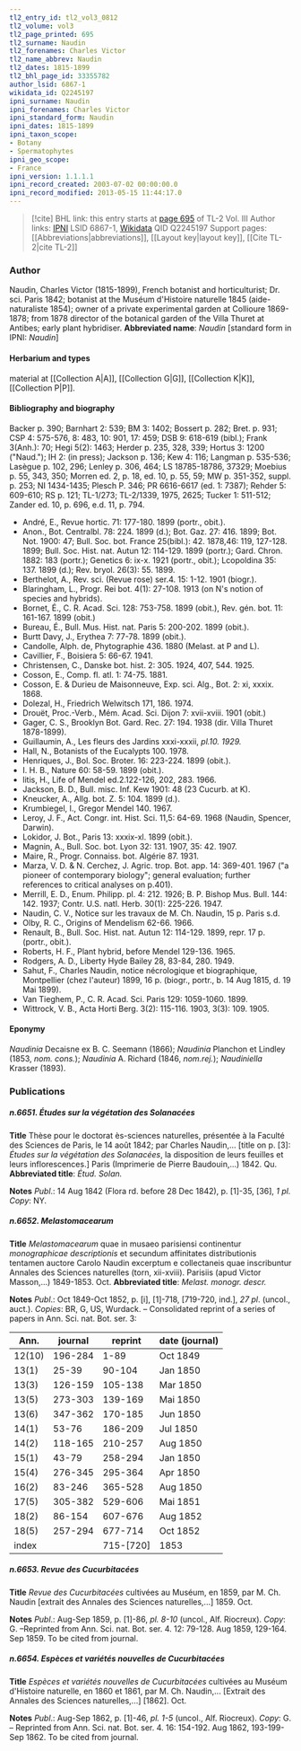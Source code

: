 ```yaml
---
tl2_entry_id: tl2_vol3_0812
tl2_volume: vol3
tl2_page_printed: 695
tl2_surname: Naudin
tl2_forenames: Charles Victor
tl2_name_abbrev: Naudin
tl2_dates: 1815-1899
tl2_bhl_page_id: 33355782
author_lsid: 6867-1
wikidata_id: Q2245197
ipni_surname: Naudin
ipni_forenames: Charles Victor
ipni_standard_form: Naudin
ipni_dates: 1815-1899
ipni_taxon_scope: 
- Botany
- Spermatophytes
ipni_geo_scope: 
- France
ipni_version: 1.1.1.1
ipni_record_created: 2003-07-02 00:00:00.0
ipni_record_modified: 2013-05-15 11:44:17.0
---
```


> [!cite] BHL link: this entry starts at [page 695](https://www.biodiversitylibrary.org/page/33355782) of TL-2 Vol. III
> Author links: [IPNI](https://www.ipni.org/a/6867-1) LSID 6867-1, [Wikidata](https://www.wikidata.org/wiki/Q2245197) QID Q2245197
> Support pages: [[Abbreviations|abbreviations]], [[Layout key|layout key]], [[Cite TL-2|cite TL-2]]

### Author

Naudin, Charles Victor (1815-1899), French botanist and horticulturist; Dr. sci. Paris 1842; botanist at the Muséum d'Histoire naturelle 1845 (aide-naturaliste 1854); owner of a private experimental garden at Collioure 1869-1878; from 1878 director of the botanical garden of the Villa Thuret at Antibes; early plant hybridiser. 
**Abbreviated name**: *Naudin* \[standard form in IPNI: *Naudin*\]

#### Herbarium and types

material at [[Collection A|A]], [[Collection G|G]], [[Collection K|K]], [[Collection P|P]].

#### Bibliography and biography

Backer p. 390; Barnhart 2: 539; BM 3: 1402; Bossert p. 282; Bret. p. 931; CSP 4: 575-576, 8: 483, 10: 901, 17: 459; DSB 9: 618-619 (bibl.); Frank 3(Anh.): 70; Hegi 5(2): 1463; Herder p. 235, 328, 339; Hortus 3: 1200 ("Naud."); IH 2: (in press); Jackson p. 136; Kew 4: 116; Langman p. 535-536; Lasègue p. 102, 296; Lenley p. 306, 464; LS 18785-18786, 37329; Moebius p. 55, 343, 350; Morren ed. 2, p. 18, ed. 10, p. 55, 59; MW p. 351-352, suppl. p. 253; NI 1434-1435; Plesch P. 346; PR 6616-6617 (ed. 1: 7387); Rehder 5: 609-610; RS p. 121; TL-1/273; TL-2/1339, 1975, 2625; Tucker 1: 511-512; Zander ed. 10, p. 696, e.d. 11, p. 794.
- André, E., Revue hortic. 71: 177-180. 1899 (portr., obit.).
- Anon., Bot. Centralbl. 78: 224. 1899 (d.); Bot. Gaz. 27: 416. 1899; Bot. Not. 1900: 47; Bull. Soc. bot. France 25(bibl.): 42. 1878,46: 119, 127-128. 1899; Bull. Soc. Hist. nat. Autun 12: 114-129. 1899 (portr.); Gard. Chron. 1882: 183 (portr.); Genetics 6: ix-x. 1921 (portr., obit.); Lcopoldina 35: 137. 1899 (d.); Rev. bryol. 26(3): 55. 1899.
- Berthelot, A., Rev. sci. (Revue rose) ser.4. 15: 1-12. 1901 (biogr.).
- Blaringham, L., Progr. Rei bot. 4(1): 27-108. 1913 (on N's notion of species and hybrids).
- Bornet, É., C. R. Acad. Sci. 128: 753-758. 1899 (obit.), Rev. gén. bot. 11: 161-167. 1899 (obit.)
- Bureau, É., Bull. Mus. Hist. nat. Paris 5: 200-202. 1899 (obit.).
- Burtt Davy, J., Erythea 7: 77-78. 1899 (obit.).
- Candolle, Alph. de, Phytographie 436. 1880 (Melast. at P and L).
- Cavillier, F., Boisiera 5: 66-67. 1941.
- Christensen, C., Danske bot. hist. 2: 305. 1924, 407, 544. 1925.
- Cosson, E., Comp. fl. atl. 1: 74-75. 1881.
- Cosson, E. & Durieu de Maisonneuve, Exp. sci. Alg., Bot. 2: xi, xxxix. 1868.
- Dolezal, H., Friedrich Welwitsch 171, 186. 1974.
- Drouët, Proc.-Verb., Mém. Acad. Sci. Dijon 7: xvii-xviii. 1901 (obit.)
- Gager, C. S., Brooklyn Bot. Gard. Rec. 27: 194. 1938 (dir. Villa Thuret 1878-1899).
- Guillaumin, A., Les fleurs des Jardins xxxi-xxxii, *pl.10. 1929.*
- Hall, N., Botanists of the Eucalypts 100. 1978.
- Henriques, J., Bol. Soc. Broter. 16: 223-224. 1899 (obit.).
- I. H. B., Nature 60: 58-59. 1899 (obit.).
- litis, H., Life of Mendel ed.2.122-126, 202, 283. 1966.
- Jackson, B. D., Bull. misc. Inf. Kew 1901: 48 (23 Cucurb. at K).
- Kneucker, A., Allg. bot. Z. 5: 104. 1899 (d.).
- Krumbiegel, I., Gregor Mendel 140. 1967.
- Leroy, J. F., Act. Congr. int. Hist. Sci. 11,5: 64-69. 1968 (Naudin, Spencer, Darwin).
- Lokidor, J. Bot., Paris 13: xxxix-xl. 1899 (obit.).
- Magnin, A., Bull. Soc. bot. Lyon 32: 131. 1907, 35: 42. 1907.
- Maire, R., Progr. Connaiss. bot. Algérie 87. 1931.
- Marza, V. D. & N. Cerchez, J. Agric. trop. Bot. app. 14: 369-401. 1967 ("a pioneer of contemporary biology"; general evaluation; further references to critical analyses on p.401).
- Merrill, E. D., Enum. Philipp. pl. 4: 212. 1926; B. P. Bishop Mus. Bull. 144: 142. 1937; Contr. U.S. natl. Herb. 30(1): 225-226. 1947.
- Naudin, C. V., Notice sur les travaux de M. Ch. Naudin, 15 p. Paris s.d.
- Olby, R. C., Origins of Mendelism 62-66. 1966.
- Renault, B., Bull. Soc. Hist. nat. Autun 12: 114-129. 1899, repr. 17 p. (portr., obit.).
- Roberts, H. F., Plant hybrid, before Mendel 129-136. 1965.
- Rodgers, A. D., Liberty Hyde Bailey 28, 83-84, 280. 1949.
- Sahut, F., Charles Naudin, notice nécrologique et biographique, Montpellier (chez l'auteur) 1899, 16 p. (biogr., portr., b. 14 Aug 1815, d. 19 Mai 1899).
- Van Tieghem, P., C. R. Acad. Sci. Paris 129: 1059-1060. 1899.
- Wittrock, V. B., Acta Horti Berg. 3(2): 115-116. 1903, 3(3): 109. 1905.

#### Eponymy

*Naudinia* Decaisne ex B. C. Seemann (1866); *Naudinia* Planchon et Lindley (1853, *nom. cons.*); *Naudinia* A. Richard (1846, *nom.rej.*); *Naudiniella* Krasser (1893).

### Publications

##### n.6651. Études sur la végétation des Solanacées

**Title**
Thèse pour le doctorat ès-sciences naturelles, présentée à la Faculté des Sciences de Paris, le 14 août 1842; par Charles Naudin,... \[title on p. \[3\]: *Études sur la végétation des Solanacées*, la disposition de leurs feuilles et leurs inflorescences.\] Paris (Imprimerie de Pierre Baudouin,...) 1842. Qu.
**Abbreviated title**: *Étud. Solan.*

**Notes**
*Publ*.: 14 Aug 1842 (Flora rd. before 28 Dec 1842), p. \[1\]-35, \[36\], *1 pl. Copy*: NY.

##### n.6652. Melastomacearum

**Title**
*Melastomacearum* quae in musaeo parisiensi continentur *monographicae descriptionis* et secundum affinitates distributionis tentamen auctore Carolo Naudin excerptum e collectaneis quae inscribuntur Annales des Sciences naturelles (torn, xii-xviii). Parisiis (apud Victor Masson,...) 1849-1853. Oct.
**Abbreviated title**: *Melast. monogr. descr.*

**Notes**
*Publ*.: Oct 1849-Oct 1852, p. \[i\], \[1\]-718, \[719-720, ind.\], *27 pl*. (uncol., auct.). *Copies*: BR, G, US, Wurdack. – Consolidated reprint of a series of papers in Ann. Sci. nat. Bot. ser. 3:

|Ann.	|journal	|reprint	|date (journal)|
|---	|---	|---	|---	|
|12(10)	|196-284	|1-89	|Oct 1849|
|13(1)	|25-39	|90-104	|Jan 1850|
|13(3)	|126-159	|105-138	|Mar 1850|
|13(5)	|273-303	|139-169	|Mai 1850|
|13(6)	|347-362	|170-185	|Jun 1850|
|14(1)	|53-76	|186-209	|Jul 1850|
|14(2)	|118-165	|210-257	|Aug 1850|
|15(1)	|43-79	|258-294	|Jan 1850|
|15(4)	|276-345	|295-364	|Apr 1850|
|16(2)	|83-246	|365-528	|Aug 1850|
|17(5)	|305-382	|529-606	|Mai 1851|
|18(2)	|86-154	|607-676	|Aug 1852|
|18(5)	|257-294	|677-714	|Oct 1852|
|index	|	|715-\[720\]	|1853|

##### n.6653. Revue des Cucurbitacées

**Title**
*Revue des Cucurbitacées* cultivées au Muséum, en 1859, par M. Ch. Naudin \[extrait des Annales des Sciences naturelles,...\] 1859. Oct.

**Notes**
*Publ*.: Aug-Sep 1859, p. \[1\]-86, *pl. 8-10* (uncol., Alf. Riocreux). *Copy*: G. –Reprinted from Ann. Sci. nat. Bot. ser. 4. 12: 79-128. Aug 1859, 129-164. Sep 1859. To be cited from journal.

##### n.6654. Espèces et variétés nouvelles de Cucurbitacées

**Title**
*Espèces et variétés nouvelles de Cucurbitacées* cultivées au Muséum d'Histoire naturelle, en 1860 et 1861, par M. Ch. Naudin,... \[Extrait des Annales des Sciences naturelles,...\] \[1862\]. Oct.

**Notes**
*Publ*.: Aug-Sep 1862, p. \[1\]-46, *pl. 1-5* (uncol., Alf. Riocreux). *Copy*: G. – Reprinted from Ann. Sci. nat. Bot. ser. 4. 16: 154-192. Aug 1862, 193-199- Sep 1862. To be cited from journal.

